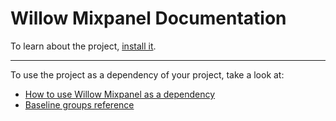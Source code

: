 # Willow Mixpanel Documentation

To learn about the project, [install it](how-to/how-to-load-in-pharo.md).

---

To use the project as a dependency of your project, take a look at:

- [How to use Willow Mixpanel as a dependency](how-to/how-to-use-as-dependency-in-pharo.md)
- [Baseline groups reference](reference/Baseline-groups.md)
